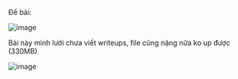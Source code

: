 Đề bài:

![image](https://github.com/lucthienphong1120/CookieArena-CTF/assets/90561566/b1868ac7-a618-447c-b976-dfdc6b7c7a9a)

Bài này mình lười chưa viết writeups, file cũng nặng nữa ko up được (330MB)

![image](https://github.com/lucthienphong1120/CookieArena-CTF/assets/90561566/9a9276d9-e0e6-492c-b7ce-eff3646a8032)
